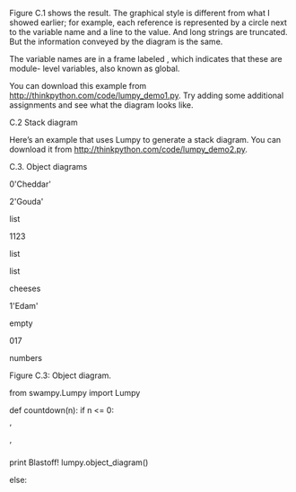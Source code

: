 Figure C.1 shows the result. The graphical style is different from what I showed earlier; for example, each reference is represented by a circle next to the variable name and a line to the value. And long strings are truncated. But the information conveyed by the diagram is the same.

The variable names are in a frame labeled <module>, which indicates that these are module- level variables, also known as global.

You can download this example from http://thinkpython.com/code/lumpy_demo1.py. Try adding some additional assignments and see what the diagram looks like.

C.2 Stack diagram

Here’s an example that uses Lumpy to generate a stack diagram. You can download it from http://thinkpython.com/code/lumpy_demo2.py.

C.3. Object diagrams

0'Cheddar'

2'Gouda'

list

1123

list

list

<module>

cheeses

1'Edam'

empty

017

numbers

Figure C.3: Object diagram.

from swampy.Lumpy import Lumpy

def countdown(n): if n <= 0:

’

’

print Blastoff! lumpy.object_diagram()

else: